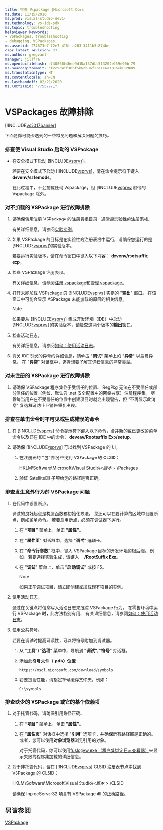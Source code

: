 ```yaml
---
title: 排查 Vspackage |Microsoft Docs
ms.date: 11/15/2016
ms.prod: visual-studio-dev14
ms.technology: vs-ide-sdk
ms.topic: troubleshooting
helpviewer_keywords:
- VSPackages, troubleshooting
- debugging, VSPackages
ms.assetid: 274673e7-72e7-476f-a263-3411b5b874be
caps.latest.revision: 23
ms.author: gregvanl
manager: jillfra
ms.openlocfilehash: e740860046ee9d18a137dbd513202e259e90bf79
ms.sourcegitcommit: bf2e9d4ff38bf5b62b8af3da1e6a183beb899809
ms.translationtype: MT
ms.contentlocale: zh-CN
ms.lasthandoff: 02/22/2020
ms.locfileid: "77557971"
---
```

# <a name="troubleshooting-vspackages"></a>VSPackages 故障排除
[!INCLUDE[vs2017banner](../includes/vs2017banner.md)]

下面是你可能会遇到的一些常见问题和解决问题的技巧。  
  
### <a name="to-troubleshoot-a-vspackage-that-keeps-visual-studio-from-starting"></a>排查使 Visual Studio 启动的 VSPackage  
  
- 在安全模式下启动 [!INCLUDE[vsprvs](../includes/vsprvs-md.md)]。  
  
     若要在安全模式下启动 [!INCLUDE[vsprvs](../includes/vsprvs-md.md)]，请在命令提示符下键入**devenv/safemode**。  
  
     在此过程中，不会加载任何 Vspackage，但 [!INCLUDE[vsprvs](../includes/vsprvs-md.md)]附带的 Vspackage 除外。  
  
### <a name="to-troubleshoot-a-vspackage-that-does-not-load"></a>对不加载的 VSPackage 进行故障排除  
  
1. 请确保使用注册 VSPackage 的注册表根目录，通常是实验性的注册表根。  
  
     有关详细信息，请参阅[实验实例](../extensibility/the-experimental-instance.md)。  
  
2. 如果 VSPackage 的目标是在实验性的注册表根中运行，请确保您运行的是 [!INCLUDE[vsprvs](../includes/vsprvs-md.md)]的实验版本。  
  
     若要运行实验版本，请在命令窗口中键入以下内容： **devenv/rootsuffix exp**。  
  
3. 检查 VSPackage 注册表项。  
  
     有关详细信息，请参阅[注册 vspackage](internals/registering-vspackages.md)和[管理 vspackage](../extensibility/managing-vspackages.md)。  
  
4. 打开未能加载 VSPackage 的 [!INCLUDE[vsprvs](../includes/vsprvs-md.md)] 实例的 "**输出**" 窗口。 在该窗口中可能会显示 VSPackage 未能加载的原因的相关信息。  
  
    > [!NOTE]
    > 如果要从 [!INCLUDE[vsprvs](../includes/vsprvs-md.md)] 集成开发环境（IDE）中启动 [!INCLUDE[vsprvs](../includes/vsprvs-md.md)] 的实验版本，请检查这两个版本的**输出**窗口。  
  
5. 检查活动日志。  
  
     有关详细信息，请参阅[如何：使用活动日志](../extensibility/how-to-use-the-activity-log.md)。  
  
6. 有关 IDE 引发的异常的详细信息，请单击 "**调试**" 菜单上的 "**异常**" 以启用异常。 在 "**异常**" 对话框中，选择想要了解其详细信息的异常类型。  
  
### <a name="to-troubleshoot-a-vspackage-that-does-not-register"></a>对未注册的 VSPackage 进行故障排除  
  
1. 请确保 VSPackage 程序集位于受信任的位置。 RegPkg 无法在不受信任或部分信任的位置（例如，默认的 .net 安全配置中的网络共享）注册程序集。 尽管每当用户在不受信任的位置中创建项目时就会出现警告，但 "不再显示此消息" 复选框可防止此警告重复出现。  
  
### <a name="to-troubleshoot-a-command-that-is-not-visible-or-that-generates-an-error-when-you-click-a-command"></a>排查在单击命令时不可见或生成错误的命令  
  
1. 在 [!INCLUDE[vsprvs](../includes/vsprvs-md.md)] 命令提示符下键入以下命令，合并新的或已更改的菜单命令以及已在 IDE 中的命令： **devenv/Rootsuffix Exp/setup**。  
  
2. 请确保 [!INCLUDE[vsprvs](../includes/vsprvs-md.md)] 可以找到 VSPackage 的 UI。  
  
    1. 在注册表的 "包" 部分中找到 VSPackage 的 CLSID：  
  
         HKLM\Software\Microsoft\Visual Studio\\*\<版本 >* \Packages  
  
    2. 验证 SatelliteDll 子项给定的路径是否正确。  
  
### <a name="to-troubleshoot-a-vspackage-that-behaves-unexpectedly"></a>排查发生意外行为的 VSPackage 问题  
  
1. 在代码中设置断点。  
  
     调试的良好起点是构造函数和初始化方法。 您还可以在要计算的区域中设置断点，例如菜单命令。 若要启用断点，必须在调试器下运行。  
  
    1. 在 **“项目”** 菜单上，单击 **“属性”**。  
  
    2. 在 "**属性页**" 对话框中，选择 "**调试**" 选项卡。  
  
    3. 在 "**命令行参数**" 框中，键入 VSPackage 目标的开发环境的根后缀。 例如，若要选择实验生成，请键入： **/RootSuffix Exp**。  
  
    4. 在 "**调试**" 菜单上，单击 "**启动调试**" 或按 F5。  
  
        > [!NOTE]
        > 如果正在调试项目，请立即创建或加载现有项目的实例。  
  
2. 使用活动日志。  
  
     通过在关键点将信息写入活动日志来跟踪 VSPackage 行为。 在零售环境中运行 VSPackage 时，此方法特别有用。 有关详细信息，请参阅[如何：使用活动日志](../extensibility/how-to-use-the-activity-log.md)。  
  
3. 使用公共符号。  
  
     若要在调试时提高可读性，可以将符号附加到调试器。  
  
    1. 从 "**工具"/"选项**" 菜单中，导航到 "**调试"/"符号**" 对话框。  
  
    2. 添加此**符号文件（.pdb）位置**：  
  
       `https://msdl.microsoft.com/download/symbols`  
  
    3. 若要提高性能，请指定符号缓存文件夹，例如：  

       `C:\symbols`  
  
### <a name="to-troubleshoot-a-missing-vspackage-or-one-of-its-dependencies"></a>排查缺少的 VSPackage 或它的某个依赖项  
  
1. 对于托管代码，请确保引用路径正确。  
  
   1. 在 **“项目”** 菜单上，单击 **“属性”**。  
  
   2. 在 "**属性页**" 对话框中选择 "**引用**" 选项卡，并确保所有路径都是正确的。 或者，您可以使用**对象浏览器**浏览引用的对象。  
  
        对于托管代码，你可以使用[fuslogvw.exe （程序集绑定日志查看器）](/dotnet/framework/tools/fuslogvw-exe-assembly-binding-log-viewer)来显示失败的程序集加载的详细信息。  
  
2. 对于非托管代码，请在 [!INCLUDE[vsprvs](../includes/vsprvs-md.md)] CLSID 注册表节点中找到 VSPackage 的 CLSID：  
  
    HKLM\Software\Microsoft\Visual Studio\\*\<版本 >* \CLSID  
  
   请确保 InprocServer32 项具有 VSPackage dll 的正确路径。  
  
## <a name="see-also"></a>另请参阅  
 [VSPackage](../extensibility/internals/vspackages.md)
